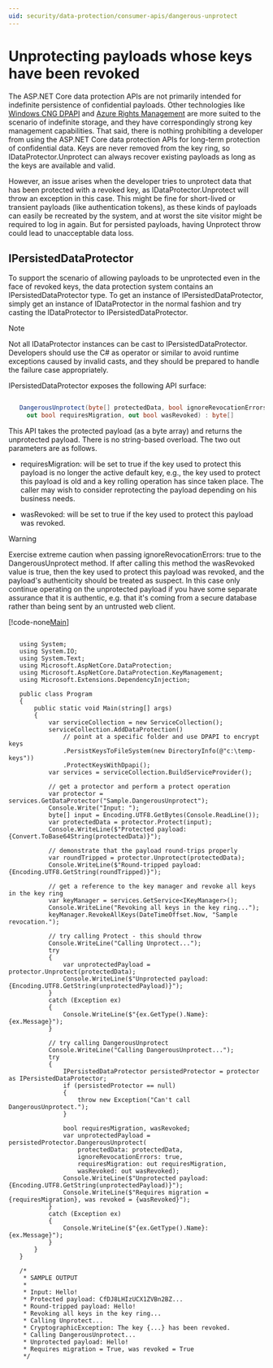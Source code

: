 ```yaml
---
uid: security/data-protection/consumer-apis/dangerous-unprotect
---
```

<a name=data-protection-consumer-apis-dangerous-unprotect></a>

# Unprotecting payloads whose keys have been revoked

The ASP.NET Core data protection APIs are not primarily intended for indefinite persistence of confidential payloads. Other technologies like [Windows CNG DPAPI](https://msdn.microsoft.com/en-us/library/windows/desktop/hh706794%28v=vs.85%29.aspx) and [Azure Rights Management](https://technet.microsoft.com/en-us/library/jj585024.aspx) are more suited to the scenario of indefinite storage, and they have correspondingly strong key management capabilities. That said, there is nothing prohibiting a developer from using the ASP.NET Core data protection APIs for long-term protection of confidential data. Keys are never removed from the key ring, so IDataProtector.Unprotect can always recover existing payloads as long as the keys are available and valid.

However, an issue arises when the developer tries to unprotect data that has been protected with a revoked key, as IDataProtector.Unprotect will throw an exception in this case. This might be fine for short-lived or transient payloads (like authentication tokens), as these kinds of payloads can easily be recreated by the system, and at worst the site visitor might be required to log in again. But for persisted payloads, having Unprotect throw could lead to unacceptable data loss.

## IPersistedDataProtector

To support the scenario of allowing payloads to be unprotected even in the face of revoked keys, the data protection system contains an IPersistedDataProtector type. To get an instance of IPersistedDataProtector, simply get an instance of IDataProtector in the normal fashion and try casting the IDataProtector to IPersistedDataProtector.

> [!NOTE]
> Not all IDataProtector instances can be cast to IPersistedDataProtector. Developers should use the C# as operator or similar to avoid runtime exceptions caused by invalid casts, and they should be prepared to handle the failure case appropriately.

IPersistedDataProtector exposes the following API surface:

````csharp

   DangerousUnprotect(byte[] protectedData, bool ignoreRevocationErrors,
     out bool requiresMigration, out bool wasRevoked) : byte[]
   ````

This API takes the protected payload (as a byte array) and returns the unprotected payload. There is no string-based overload. The two out parameters are as follows.

* requiresMigration: will be set to true if the key used to protect this payload is no longer the active default key, e.g., the key used to protect this payload is old and a key rolling operation has since taken place. The caller may wish to consider reprotecting the payload depending on his business needs.

* wasRevoked: will be set to true if the key used to protect this payload was revoked.

>[!WARNING]
> Exercise extreme caution when passing ignoreRevocationErrors: true to the DangerousUnprotect method. If after calling this method the wasRevoked value is true, then the key used to protect this payload was revoked, and the payload's authenticity should be treated as suspect. In this case only continue operating on the unprotected payload if you have some separate assurance that it is authentic, e.g. that it's coming from a secure database rather than being sent by an untrusted web client.

[!code-none[Main](dangerous-unprotect/samples/dangerous-unprotect.cs)]

````none

   using System;
   using System.IO;
   using System.Text;
   using Microsoft.AspNetCore.DataProtection;
   using Microsoft.AspNetCore.DataProtection.KeyManagement;
   using Microsoft.Extensions.DependencyInjection;

   public class Program
   {
       public static void Main(string[] args)
       {
           var serviceCollection = new ServiceCollection();
           serviceCollection.AddDataProtection()
               // point at a specific folder and use DPAPI to encrypt keys
               .PersistKeysToFileSystem(new DirectoryInfo(@"c:\temp-keys"))
               .ProtectKeysWithDpapi();
           var services = serviceCollection.BuildServiceProvider();

           // get a protector and perform a protect operation
           var protector = services.GetDataProtector("Sample.DangerousUnprotect");
           Console.Write("Input: ");
           byte[] input = Encoding.UTF8.GetBytes(Console.ReadLine());
           var protectedData = protector.Protect(input);
           Console.WriteLine($"Protected payload: {Convert.ToBase64String(protectedData)}");

           // demonstrate that the payload round-trips properly
           var roundTripped = protector.Unprotect(protectedData);
           Console.WriteLine($"Round-tripped payload: {Encoding.UTF8.GetString(roundTripped)}");

           // get a reference to the key manager and revoke all keys in the key ring
           var keyManager = services.GetService<IKeyManager>();
           Console.WriteLine("Revoking all keys in the key ring...");
           keyManager.RevokeAllKeys(DateTimeOffset.Now, "Sample revocation.");

           // try calling Protect - this should throw
           Console.WriteLine("Calling Unprotect...");
           try
           {
               var unprotectedPayload = protector.Unprotect(protectedData);
               Console.WriteLine($"Unprotected payload: {Encoding.UTF8.GetString(unprotectedPayload)}");
           }
           catch (Exception ex)
           {
               Console.WriteLine($"{ex.GetType().Name}: {ex.Message}");
           }

           // try calling DangerousUnprotect
           Console.WriteLine("Calling DangerousUnprotect...");
           try
           {
               IPersistedDataProtector persistedProtector = protector as IPersistedDataProtector;
               if (persistedProtector == null)
               {
                   throw new Exception("Can't call DangerousUnprotect.");
               }

               bool requiresMigration, wasRevoked;
               var unprotectedPayload = persistedProtector.DangerousUnprotect(
                   protectedData: protectedData,
                   ignoreRevocationErrors: true,
                   requiresMigration: out requiresMigration,
                   wasRevoked: out wasRevoked);
               Console.WriteLine($"Unprotected payload: {Encoding.UTF8.GetString(unprotectedPayload)}");
               Console.WriteLine($"Requires migration = {requiresMigration}, was revoked = {wasRevoked}");
           }
           catch (Exception ex)
           {
               Console.WriteLine($"{ex.GetType().Name}: {ex.Message}");
           }
       }
   }

   /*
    * SAMPLE OUTPUT
    *
    * Input: Hello!
    * Protected payload: CfDJ8LHIzUCX1ZVBn2BZ...
    * Round-tripped payload: Hello!
    * Revoking all keys in the key ring...
    * Calling Unprotect...
    * CryptographicException: The key {...} has been revoked.
    * Calling DangerousUnprotect...
    * Unprotected payload: Hello!
    * Requires migration = True, was revoked = True
    */
   ````
